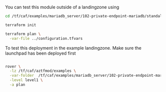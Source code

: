 You can test this module outside of a landingzone using

```bash
cd /tf/caf/examples/mariadb_server/102-private-endpoint-mariadb/standalone

terraform init

terraform plan \
  -var-file ../configuration.tfvars 

```

To test this deployment in the example landingzone. Make sure the launchpad has been deployed first

```bash

rover \
  -lz /tf/caf/aztfmod/examples \
  -var-folder  /tf/caf/examples/mariadb_server/102-private-endpoint-mariadb/ \
  -level level1 \
  -a plan

```
